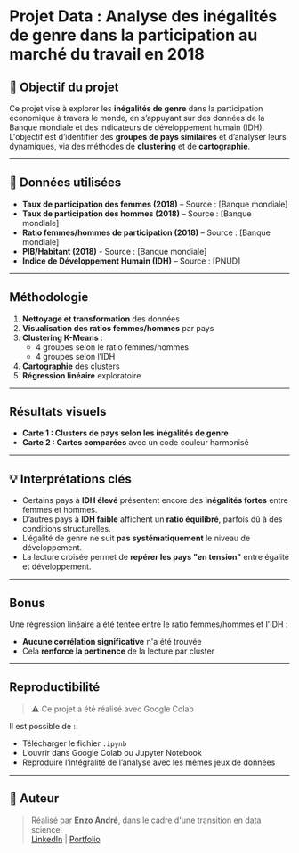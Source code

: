 # Projet Data : Analyse des inégalités de genre dans la participation au marché du travail en 2018

## 🧠  Objectif du projet

Ce projet vise à explorer les **inégalités de genre** dans la participation économique à travers le monde, en s’appuyant sur des données de la Banque mondiale et des indicateurs de développement humain (IDH). L'objectif est d’identifier des **groupes de pays similaires** et d’analyser leurs dynamiques, via des méthodes de **clustering** et de **cartographie**.

---

## 🔎  Données utilisées

- **Taux de participation des femmes (2018)** – Source : [Banque mondiale]
- **Taux de participation des hommes (2018)** – Source : [Banque mondiale]
- **Ratio femmes/hommes de participation (2018)** – Source : [Banque mondiale]
- **PIB/Habitant (2018)** - Source : [Banque mondiale]
- **Indice de Développement Humain (IDH)** – Source : [PNUD]

---

## Méthodologie

1. **Nettoyage et transformation** des données 
2. **Visualisation des ratios femmes/hommes** par pays
3. **Clustering K-Means** :
   - 4 groupes selon le ratio femmes/hommes
   - 4 groupes selon l’IDH
4. **Cartographie** des clusters
5. **Régression linéaire** exploratoire

---

## Résultats visuels

- **Carte 1 : Clusters de pays selon les inégalités de genre**
- **Carte 2 : Cartes comparées** avec un code couleur harmonisé

---

## 💡 Interprétations clés

- Certains pays à **IDH élevé** présentent encore des **inégalités fortes** entre femmes et hommes.
- D’autres pays à **IDH faible** affichent un **ratio équilibré**, parfois dû à des conditions structurelles.
- L’égalité de genre ne suit **pas systématiquement** le niveau de développement.
- La lecture croisée permet de **repérer les pays "en tension"** entre égalité et développement.

---

## Bonus

Une régression linéaire a été tentée entre le ratio femmes/hommes et l'IDH :
- **Aucune corrélation significative** n'a été trouvée
- Cela **renforce la pertinence** de la lecture par cluster

---

## Reproductibilité

> ⚠️ Ce projet a été réalisé avec Google Colab

Il est possible de :
- Télécharger le fichier `.ipynb`
- L’ouvrir dans Google Colab ou Jupyter Notebook
- Reproduire l’intégralité de l’analyse avec les mêmes jeux de données

---

## 👤 Auteur

> Réalisé par **Enzo André**, dans le cadre d'une transition en data science.  
> [LinkedIn](https://www.linkedin.com/in/enzoandre/) | [Portfolio](https://github.com/enzo-andre)
